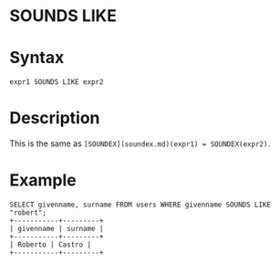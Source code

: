 # SOUNDS LIKE

#

# Syntax

```
expr1 SOUNDS LIKE expr2
```

#

# Description

This is the same as `[SOUNDEX](soundex.md)(expr1) = SOUNDEX(expr2)`.

#

# Example

```
SELECT givenname, surname FROM users WHERE givenname SOUNDS LIKE "robert";
+-----------+---------+
| givenname | surname |
+-----------+---------+
| Roberto | Castro |
+-----------+---------+
```